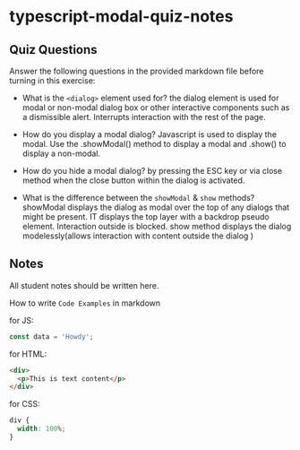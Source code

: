# typescript-modal-quiz-notes

## Quiz Questions

Answer the following questions in the provided markdown file before turning in this exercise:

- What is the `<dialog>` element used for?
  the dialog element is used for modal or non-modal dialog box or other interactive components such as a dismissible alert. Interrupts interaction with the rest of the page.

- How do you display a modal dialog?
  Javascript is used to display the modal. Use the .showModal() method to display a modal and .show() to display a non-modal.
- How do you hide a modal dialog?
  by pressing the ESC key or via close method when the close button within the dialog is activated.
- What is the difference between the `showModal` & `show` methods?
  showModal displays the dialog as modal over the top of any dialogs that might be present. IT displays the top layer with a backdrop pseudo element. Interaction outside is blocked. show method displays the dialog modelessly(allows interaction with content outside the dialog )

## Notes

All student notes should be written here.

How to write `Code Examples` in markdown

for JS:

```javascript
const data = 'Howdy';
```

for HTML:

```html
<div>
  <p>This is text content</p>
</div>
```

for CSS:

```css
div {
  width: 100%;
}
```
